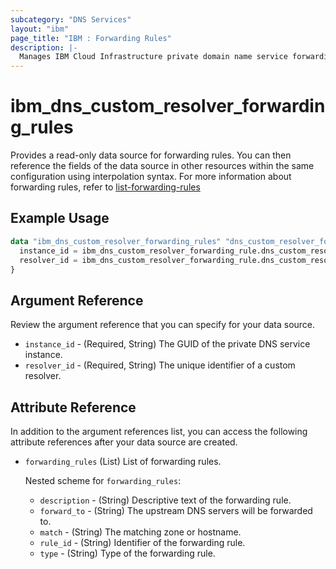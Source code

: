 ```yaml
---
subcategory: "DNS Services"
layout: "ibm"
page_title: "IBM : Forwarding Rules"
description: |-
  Manages IBM Cloud Infrastructure private domain name service forwarding rules.
---
```


# ibm_dns_custom_resolver_forwarding_rules

Provides a read-only data source for forwarding rules. You can then reference the fields of the data source in other resources within the same configuration using interpolation syntax. For more information about forwarding rules, refer to [list-forwarding-rules](https://cloud.ibm.com/apidocs/dns-svcs#list-forwarding-rules)

## Example Usage

```terraform
data "ibm_dns_custom_resolver_forwarding_rules" "dns_custom_resolver_forwarding_rules" {
  instance_id = ibm_dns_custom_resolver_forwarding_rule.dns_custom_resolver_forwarding_rule.instance_id
  resolver_id = ibm_dns_custom_resolver_forwarding_rule.dns_custom_resolver_forwarding_rule.resolver_id
}
```

## Argument Reference

Review the argument reference that you can specify for your data source.

- `instance_id` - (Required, String) The GUID of the private DNS service instance.
- `resolver_id` - (Required, String) The unique identifier of a custom resolver.

## Attribute Reference

In addition to the argument references list, you can access the following attribute references after your data source are created.

- `forwarding_rules` (List) List of forwarding rules.

	Nested scheme for `forwarding_rules`:
	- `description` - (String) Descriptive text of the forwarding rule.
	- `forward_to` - (String) The upstream DNS servers will be forwarded to.
	- `match` - (String) The matching zone or hostname.
	- `rule_id` - (String) Identifier of the forwarding rule.
	- `type` - (String) Type of the forwarding rule.

	
	
	

